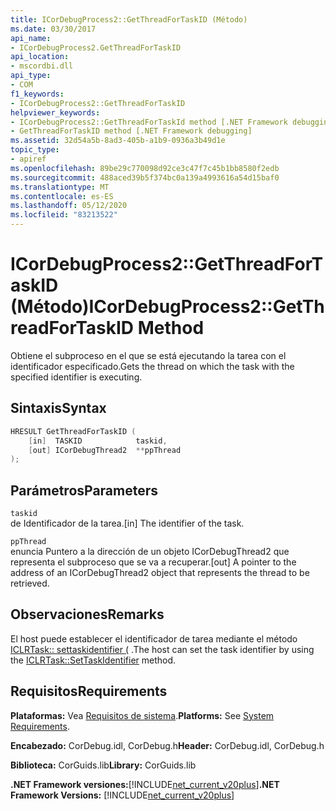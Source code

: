 ```yaml
---
title: ICorDebugProcess2::GetThreadForTaskID (Método)
ms.date: 03/30/2017
api_name:
- ICorDebugProcess2.GetThreadForTaskID
api_location:
- mscordbi.dll
api_type:
- COM
f1_keywords:
- ICorDebugProcess2::GetThreadForTaskID
helpviewer_keywords:
- ICorDebugProcess2::GetThreadForTaskId method [.NET Framework debugging]
- GetThreadForTaskID method [.NET Framework debugging]
ms.assetid: 32d54a5b-8ad3-405b-a1b9-0936a3b49d1e
topic_type:
- apiref
ms.openlocfilehash: 89be29c770098d92ce3c47f7c45b1bb8580f2edb
ms.sourcegitcommit: 488aced39b5f374bc0a139a4993616a54d15baf0
ms.translationtype: MT
ms.contentlocale: es-ES
ms.lasthandoff: 05/12/2020
ms.locfileid: "83213522"
---
```

# <a name="icordebugprocess2getthreadfortaskid-method"></a><span data-ttu-id="bab2a-102">ICorDebugProcess2::GetThreadForTaskID (Método)</span><span class="sxs-lookup"><span data-stu-id="bab2a-102">ICorDebugProcess2::GetThreadForTaskID Method</span></span>
<span data-ttu-id="bab2a-103">Obtiene el subproceso en el que se está ejecutando la tarea con el identificador especificado.</span><span class="sxs-lookup"><span data-stu-id="bab2a-103">Gets the thread on which the task with the specified identifier is executing.</span></span>  
  
## <a name="syntax"></a><span data-ttu-id="bab2a-104">Sintaxis</span><span class="sxs-lookup"><span data-stu-id="bab2a-104">Syntax</span></span>  
  
```cpp  
HRESULT GetThreadForTaskID (  
    [in]  TASKID            taskid,  
    [out] ICorDebugThread2  **ppThread  
);  
```  
  
## <a name="parameters"></a><span data-ttu-id="bab2a-105">Parámetros</span><span class="sxs-lookup"><span data-stu-id="bab2a-105">Parameters</span></span>  
 `taskid`  
 <span data-ttu-id="bab2a-106">de Identificador de la tarea.</span><span class="sxs-lookup"><span data-stu-id="bab2a-106">[in] The identifier of the task.</span></span>  
  
 `ppThread`  
 <span data-ttu-id="bab2a-107">enuncia Puntero a la dirección de un objeto ICorDebugThread2 que representa el subproceso que se va a recuperar.</span><span class="sxs-lookup"><span data-stu-id="bab2a-107">[out] A pointer to the address of an ICorDebugThread2 object that represents the thread to be retrieved.</span></span>  
  
## <a name="remarks"></a><span data-ttu-id="bab2a-108">Observaciones</span><span class="sxs-lookup"><span data-stu-id="bab2a-108">Remarks</span></span>  
 <span data-ttu-id="bab2a-109">El host puede establecer el identificador de tarea mediante el método [ICLRTask:: settaskidentifier (](../hosting/iclrtask-settaskidentifier-method.md) .</span><span class="sxs-lookup"><span data-stu-id="bab2a-109">The host can set the task identifier by using the [ICLRTask::SetTaskIdentifier](../hosting/iclrtask-settaskidentifier-method.md) method.</span></span>  
  
## <a name="requirements"></a><span data-ttu-id="bab2a-110">Requisitos</span><span class="sxs-lookup"><span data-stu-id="bab2a-110">Requirements</span></span>  
 <span data-ttu-id="bab2a-111">**Plataformas:** Vea [Requisitos de sistema](../../get-started/system-requirements.md).</span><span class="sxs-lookup"><span data-stu-id="bab2a-111">**Platforms:** See [System Requirements](../../get-started/system-requirements.md).</span></span>  
  
 <span data-ttu-id="bab2a-112">**Encabezado:** CorDebug.idl, CorDebug.h</span><span class="sxs-lookup"><span data-stu-id="bab2a-112">**Header:** CorDebug.idl, CorDebug.h</span></span>  
  
 <span data-ttu-id="bab2a-113">**Biblioteca:** CorGuids.lib</span><span class="sxs-lookup"><span data-stu-id="bab2a-113">**Library:** CorGuids.lib</span></span>  
  
 <span data-ttu-id="bab2a-114">**.NET Framework versiones:**[!INCLUDE[net_current_v20plus](../../../../includes/net-current-v20plus-md.md)]</span><span class="sxs-lookup"><span data-stu-id="bab2a-114">**.NET Framework Versions:** [!INCLUDE[net_current_v20plus](../../../../includes/net-current-v20plus-md.md)]</span></span>
